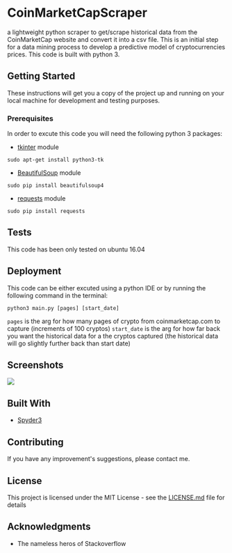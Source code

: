 # CoinMarketCapScraper
a lightweight python scraper to get/scrape historical data from the CoinMarketCap website and convert it into a csv file. This is an initial step for a data mining process to develop a predictive model of cryptocurrencies prices. This code is built with python 3.

## Getting Started
These instructions will get you a copy of the project up and running on your local machine for development and testing purposes. 

### Prerequisites
In order to excute this code you will need the following python 3 packages:
* [tkinter](https://docs.python.org/3/library/tkinter.html) module
```
sudo apt-get install python3-tk
```
* [BeautifulSoup](https://pypi.org/project/beautifulsoup4/) module
```
sudo pip install beautifulsoup4
```
* [requests](https://docs.python-requests.org/en/master/) module
```
sudo pip install requests
```

## Tests
This code has been only tested on ubuntu 16.04

## Deployment
This code can be either excuted using a python IDE or by running the following command in the terminal:
```
python3 main.py [pages] [start_date]
```
`pages` is the arg for how many pages of crypto from coinmarketcap.com to capture (increments of 100 cryptos)
`start_date` is the arg for how far back you want the historical data for a the cryptos captured (the historical data will go slightly further back than start date)


## Screenshots
![](screenshot.png)

## Built With
* [Spyder3](http://pythonhosted.org/spyder/)

## Contributing
If you have any improvement's suggestions, please contact me.

## License
This project is licensed under the MIT License - see the [LICENSE.md](LICENSE.md) file for details

## Acknowledgments
* The nameless heros of Stackoverflow
